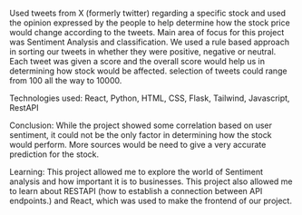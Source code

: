 Used tweets from X (formerly twitter) regarding a specific stock and used the opinion expressed by the people to help determine how the stock price would change according to the tweets. Main area of focus for this project was Sentiment Analysis and classification. We used a rule based approach in sorting our tweets in whether they were positive, negative or neutral. Each tweet was given a score and the overall score would help us in determining how stock would be affected. selection of tweets could range from 100 all the way to 10000.

Technologies used: React, Python, HTML, CSS, Flask, Tailwind, Javascript, RestAPI

Conclusion: While the project showed some correlation based on user sentiment, it could not be the only factor in determining how the stock would perform. More sources would be need to give a very accurate prediction for the stock. 

Learning: This project allowed me to explore the world of Sentiment analysis and how important it is to businesses. This project also allowed me to learn about RESTAPI (how to establish a connection between API endpoints.) and React, which was used to make the frontend of our project.


